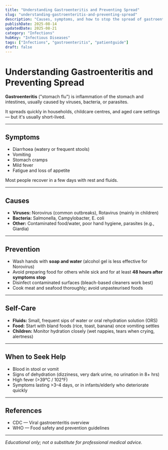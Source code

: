 ```yaml
---
title: "Understanding Gastroenteritis and Preventing Spread"
slug: "understanding-gastroenteritis-and-preventing-spread"
description: "Causes, symptoms, and how to stop the spread of gastroenteritis ('stomach flu')."
publishDate: 2025-08-14
updatedDate: 2025-08-21
category: "Infections"
hubKey: "Infectious Diseases"
tags: ["Infections", "gastroenteritis", "patientguide"]
draft: false
---
```


# Understanding Gastroenteritis and Preventing Spread

**Gastroenteritis** ("stomach flu") is inflammation of the stomach and intestines, usually caused by viruses, bacteria, or parasites.  

It spreads quickly in households, childcare centres, and aged care settings — but it's usually short-lived.

---

## Symptoms
- Diarrhoea (watery or frequent stools)  
- Vomiting  
- Stomach cramps  
- Mild fever  
- Fatigue and loss of appetite  

Most people recover in a few days with rest and fluids.

---

## Causes
- **Viruses:** Norovirus (common outbreaks), Rotavirus (mainly in children)  
- **Bacteria:** Salmonella, Campylobacter, E. coli  
- **Other:** Contaminated food/water, poor hand hygiene, parasites (e.g., Giardia)  

---

## Prevention
- Wash hands with **soap and water** (alcohol gel is less effective for Norovirus)  
- Avoid preparing food for others while sick and for at least **48 hours after symptoms stop**  
- Disinfect contaminated surfaces (bleach-based cleaners work best)  
- Cook meat and seafood thoroughly; avoid unpasteurised foods  

---

## Self-Care
- **Fluids:** Small, frequent sips of water or oral rehydration solution (ORS)  
- **Food:** Start with bland foods (rice, toast, banana) once vomiting settles  
- **Children:** Monitor hydration closely (wet nappies, tears when crying, alertness)  

---

## When to Seek Help
- Blood in stool or vomit  
- Signs of dehydration (dizziness, very dark urine, no urination in 8+ hrs)  
- High fever (>39°C / 102°F)  
- Symptoms lasting >3–4 days, or in infants/elderly who deteriorate quickly  

---

## References
- CDC — Viral gastroenteritis overview  
- WHO — Food safety and prevention guidelines  

---

*Educational only; not a substitute for professional medical advice.*
